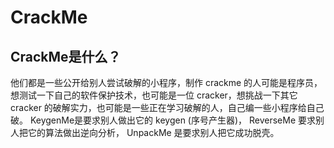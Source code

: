 # CrackMe

## CrackMe是什么？
他们都是一些公开给别人尝试破解的小程序，制作 crackme 的人可能是程序员，想测试一下自己的软件保护技术，也可能是一位 cracker，想挑战一下其它 cracker 的破解实力，也可能是一些正在学习破解的人，自己编一些小程序给自己破。
KeygenMe是要求别人做出它的 keygen (序号产生器)， ReverseMe 要求别人把它的算法做出逆向分析， UnpackMe 是要求别人把它成功脱壳。